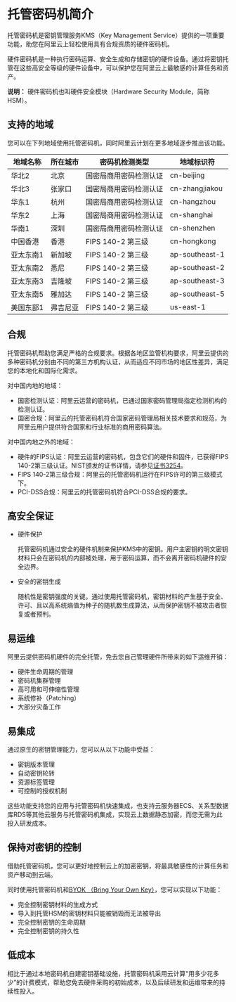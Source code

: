 # 托管密码机简介

托管密码机是密钥管理服务KMS（Key Management Service）提供的一项重要功能，助您在阿里云上轻松使用具有合规资质的硬件密码机。

硬件密码机是一种执行密码运算、安全生成和存储密钥的硬件设备。通过将密钥托管在这些高安全等级的硬件设备中，可以保护您在阿里云上最敏感的计算任务和资产。

**说明：** 硬件密码机也叫硬件安全模块（Hardware Security Module，简称HSM）。

## 支持的地域

您可以在下列地域使用托管密码机，同时阿里云计划在更多地域逐步推出该功能。

|地域名称|所在城市|密码机检测类型|地域标识符|
|----|----|-------|-----|
|华北2|北京|国密局商用密码检测认证|cn-beijing|
|华北3|张家口|国密局商用密码检测认证|cn-zhangjiakou|
|华东1|杭州|国密局商用密码检测认证|cn-hangzhou|
|华东2|上海|国密局商用密码检测认证|cn-shanghai|
|华南1|深圳|国密局商用密码检测认证|cn-shenzhen|
|中国香港|香港|FIPS 140-2 第三级|cn-hongkong|
|亚太东南1|新加坡|FIPS 140-2 第三级|ap-southeast-1|
|亚太东南2|悉尼|FIPS 140-2 第三级|ap-southeast-2|
|亚太东南3|吉隆坡|FIPS 140-2 第三级|ap-southeast-3|
|亚太东南5|雅加达|FIPS 140-2 第三级|ap-southeast-5|
|美国东部1|弗吉尼亚|FIPS 140-2 第三级|us-east-1|

## 合规

托管密码机帮助您满足严格的合规要求。根据各地区监管机构要求，阿里云提供的多种密码机分别由不同的第三方机构认证，从而适应不同市场的地区性差异，满足您的本地化和国际化需求。

对中国内地的地域：

-   国密检测认证：阿里云运营的密码机，已通过国家密码管理局指定检测机构的检测认证。
-   国密合规：阿里云的托管密码机符合国家密码管理局相关技术要求和规范，为阿里云用户提供符合国家和行业标准的商用密码算法。

对中国内地之外的地域：

-   硬件的FIPS认证：阿里云运营的密码机，包含它们的硬件和固件，已获得FIPS 140-2第三级认证。NIST颁发的证书详情，请参见[证书3254](https://csrc.nist.gov/Projects/Cryptographic-Module-Validation-Program/Certificate/3254)。
-   FIPS 140-2第三级合规：阿里云的托管密码机运行在FIPS许可的第三级模式下。
-   PCI-DSS合规：阿里云的托管密码机符合PCI-DSS合规的要求。

## 高安全保证

-   硬件保护

    托管密码机通过安全的硬件机制来保护KMS中的密钥。用户主密钥的明文密钥材料只会在密码机的内部被处理，用于密码运算，而不会离开密码机硬件的安全边界。

-   安全的密钥生成

    随机性是密钥强度的关键。通过使用托管密码机，密钥材料的产生基于安全、许可、且以高系统熵值为种子的随机数生成算法，从而保护密钥不被攻击者恢复或者预判。


## 易运维

阿里云提供密码机硬件的完全托管，免去您自己管理硬件所带来的如下运维开销：

-   硬件生命周期的管理
-   密码机集群管理
-   高可用和可伸缩性管理
-   系统修补（Patching）
-   大部分灾备工作

## 易集成

通过原生的密钥管理能力，您可以从以下功能中受益：

-   密钥版本管理
-   自动密钥轮转
-   资源标签管理
-   可控制的授权机制

这些功能支持您的应用与托管密码机快速集成，也支持云服务器ECS、关系型数据库RDS等其他云服务与托管密码机集成，实现云上数据静态加密，而您无需为此投入研发成本。

## 保持对密钥的控制

借助托管密码机，您可以更好地控制云上的加密密钥，将最具敏感性的计算任务和资产移动到云端。

同时使用托管密码机和[BYOK （Bring Your Own Key）](https://www.alibabacloud.com/help/doc-detail/68523.htm)，您可以实现以下功能：

-   完全控制密钥材料的生成方式
-   导入到托管HSM的密钥材料只能被销毁而无法被导出
-   完全控制密钥的生命周期
-   完全控制密钥的持久性

## 低成本

相比于通过本地密码机自建密钥基础设施，托管密码机采用云计算“用多少花多少”的计费模式，帮助您免去硬件采购的初始成本，以及后续研发和运维带来的持续性投入。

